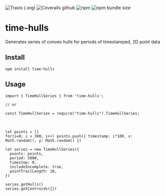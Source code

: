 ![Travis (.org)](https://img.shields.io/travis/mattsears18/time-hulls.svg)
![Coveralls github](https://img.shields.io/coveralls/github/mattsears18/time-hulls.svg)
![npm](https://img.shields.io/npm/v/time-hulls.svg?color=blue)
![npm bundle size](https://img.shields.io/bundlephobia/min/time-hulls.svg)

# time-hulls
Generates series of convex hulls for periods of timestamped, 2D point data

## Install
    npm install time-hulls

## Usage
    import { TimeHullSeries } from 'time-hulls';

    // or

    const TimeHullSeries = require("time-hulls").TimeHullSeries;
&nbsp;

    let points = []
    for(i=0; i < 300; i++) points.push({ timestamp: i*100, x: Math.random(), y: Math.random() })

    let series = new TimeHullSeries({
      points: points,
      period: 5000,
      timestep: 0,
      includeIncomplete: true,
      pointTrailLength: 10,
    })

    series.getHulls()
    series.getCentroids({})
